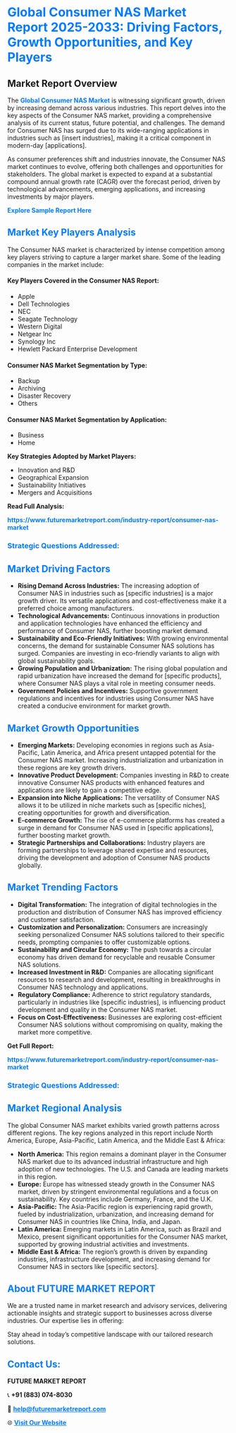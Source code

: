 <h1 style="color: #007BFF;">Global Consumer NAS Market Report 2025-2033: Driving Factors, Growth Opportunities, and Key Players</h1>

<section id="overview">
<h2>Market Report Overview</h2>
<p>The <a href="https://www.futuremarketreport.com/industry-report/consumer-nas-market" style="color: #007BFF; text-decoration: none;"><strong>Global Consumer NAS Market</strong></a> is witnessing significant growth, driven by increasing demand across various industries. This report delves into the key aspects of the Consumer NAS market, providing a comprehensive analysis of its current status, future potential, and challenges. The demand for Consumer NAS has surged due to its wide-ranging applications in industries such as [insert industries], making it a critical component in modern-day [applications].</p>
<p>As consumer preferences shift and industries innovate, the Consumer NAS market continues to evolve, offering both challenges and opportunities for stakeholders. The global market is expected to expand at a substantial compound annual growth rate (CAGR) over the forecast period, driven by technological advancements, emerging applications, and increasing investments by major players.</p>
</section>

<section id="overview">
<p><a href="https://www.futuremarketreport.com/request-sample/reportId=51197" style="color: #007BFF; text-decoration: none;"><strong>Explore Sample Report Here</strong></a></p>
</section>

<section id="key-players">
<h2 style="color: #007BFF;">Market Key Players Analysis</h2>
<p>The Consumer NAS market is characterized by intense competition among key players striving to capture a larger market share. Some of the leading companies in the market include:</p>
<h4>Key Players Covered in the Consumer NAS Report:</h4>
<ul><li>Apple</li><li>Dell Technologies</li><li>NEC</li><li>Seagate Technology</li><li>Western Digital</li><li>Netgear Inc</li><li>Synology Inc</li><li>Hewlett Packard Enterprise Development</li></ul>
<h4>Consumer NAS Market Segmentation by Type:</h4>
<ul><li>Backup</li><li>Archiving</li><li>Disaster Recovery</li><li>Others</li></ul>

<h4>Consumer NAS Market Segmentation by Application:</h4>
<ul><li>Business</li><li>Home</li></ul>
<p><strong>Key Strategies Adopted by Market Players:</strong></p>
<ul>
<li>Innovation and R&D</li>
<li>Geographical Expansion</li>
<li>Sustainability Initiatives</li>
<li>Mergers and Acquisitions</li>
</ul>
</section>

<section>
<p><strong>Read Full Analysis: </strong></p><a href="https://www.futuremarketreport.com/industry-report/consumer-nas-market" style="color: #007BFF; text-decoration: none;"><strong>https://www.futuremarketreport.com/industry-report/consumer-nas-market</strong></a>
<h3 style="color: #007BFF;">Strategic Questions Addressed:</h3>
</section>

<section id="driving-factors">
<h2 style="color: #007BFF;">Market Driving Factors</h2>
<ul>
<li><strong>Rising Demand Across Industries:</strong> The increasing adoption of Consumer NAS in industries such as [specific industries] is a major growth driver. Its versatile applications and cost-effectiveness make it a preferred choice among manufacturers.</li>
<li><strong>Technological Advancements:</strong> Continuous innovations in production and application technologies have enhanced the efficiency and performance of Consumer NAS, further boosting market demand.</li>
<li><strong>Sustainability and Eco-Friendly Initiatives:</strong> With growing environmental concerns, the demand for sustainable Consumer NAS solutions has surged. Companies are investing in eco-friendly variants to align with global sustainability goals.</li>
<li><strong>Growing Population and Urbanization:</strong> The rising global population and rapid urbanization have increased the demand for [specific products], where Consumer NAS plays a vital role in meeting consumer needs.</li>
<li><strong>Government Policies and Incentives:</strong> Supportive government regulations and incentives for industries using Consumer NAS have created a conducive environment for market growth.</li>
</ul>
</section>

<section id="growth-opportunities">
<h2 style="color: #007BFF;">Market Growth Opportunities</h2>
<ul>
<li><strong>Emerging Markets:</strong> Developing economies in regions such as Asia-Pacific, Latin America, and Africa present untapped potential for the Consumer NAS market. Increasing industrialization and urbanization in these regions are key growth drivers.</li>
<li><strong>Innovative Product Development:</strong> Companies investing in R&D to create innovative Consumer NAS products with enhanced features and applications are likely to gain a competitive edge.</li>
<li><strong>Expansion into Niche Applications:</strong> The versatility of Consumer NAS allows it to be utilized in niche markets such as [specific niches], creating opportunities for growth and diversification.</li>
<li><strong>E-commerce Growth:</strong> The rise of e-commerce platforms has created a surge in demand for Consumer NAS used in [specific applications], further boosting market growth.</li>
<li><strong>Strategic Partnerships and Collaborations:</strong> Industry players are forming partnerships to leverage shared expertise and resources, driving the development and adoption of Consumer NAS products globally.</li>
</ul>
</section>

<section id="trending-factors">
<h2 style="color: #007BFF;">Market Trending Factors</h2>
<ul>
<li><strong>Digital Transformation:</strong> The integration of digital technologies in the production and distribution of Consumer NAS has improved efficiency and customer satisfaction.</li>
<li><strong>Customization and Personalization:</strong> Consumers are increasingly seeking personalized Consumer NAS solutions tailored to their specific needs, prompting companies to offer customizable options.</li>
<li><strong>Sustainability and Circular Economy:</strong> The push towards a circular economy has driven demand for recyclable and reusable Consumer NAS solutions.</li>
<li><strong>Increased Investment in R&D:</strong> Companies are allocating significant resources to research and development, resulting in breakthroughs in Consumer NAS technology and applications.</li>
<li><strong>Regulatory Compliance:</strong> Adherence to strict regulatory standards, particularly in industries like [specific industries], is influencing product development and quality in the Consumer NAS market.</li>
<li><strong>Focus on Cost-Effectiveness:</strong> Businesses are exploring cost-efficient Consumer NAS solutions without compromising on quality, making the market more competitive.</li>
</ul>
</section>

<section>
<p><strong>Get Full Report: </strong></p><a href="https://www.futuremarketreport.com/industry-report/consumer-nas-market" style="color: #007BFF; text-decoration: none;"><strong>https://www.futuremarketreport.com/industry-report/consumer-nas-market</strong></a>
<h3 style="color: #007BFF;">Strategic Questions Addressed:</h3>
</section>


<section id="regional-analysis">
<h2 style="color: #007BFF;">Market Regional Analysis</h2>
<p>The global Consumer NAS market exhibits varied growth patterns across different regions. The key regions analyzed in this report include North America, Europe, Asia-Pacific, Latin America, and the Middle East & Africa:</p>
<ul>
<li><strong>North America:</strong> This region remains a dominant player in the Consumer NAS market due to its advanced industrial infrastructure and high adoption of new technologies. The U.S. and Canada are leading markets in this region.</li>
<li><strong>Europe:</strong> Europe has witnessed steady growth in the Consumer NAS market, driven by stringent environmental regulations and a focus on sustainability. Key countries include Germany, France, and the U.K.</li>
<li><strong>Asia-Pacific:</strong> The Asia-Pacific region is experiencing rapid growth, fueled by industrialization, urbanization, and increasing demand for Consumer NAS in countries like China, India, and Japan.</li>
<li><strong>Latin America:</strong> Emerging markets in Latin America, such as Brazil and Mexico, present significant opportunities for the Consumer NAS market, supported by growing industrial activities and investments.</li>
<li><strong>Middle East & Africa:</strong> The region’s growth is driven by expanding industries, infrastructure development, and increasing demand for Consumer NAS in sectors like [specific sectors].</li>
</ul>
</section>

<footer>
<h2 style="color: #007BFF;">About FUTURE MARKET REPORT</h2>
<p>We are a trusted name in market research and advisory services, delivering actionable insights and strategic support to businesses across diverse industries. Our expertise lies in offering:</p>

<p>Stay ahead in today’s competitive landscape with our tailored research solutions.</p>

<h2 style="color: #007BFF;">Contact Us:</h2>
<p><strong>FUTURE MARKET REPORT</strong></p>
<p>📞 <strong>+91 (883) 074-8030</strong></p>
<p>📧 <strong><a href="mailto:help@futuremarketreport.com" style="color: #007BFF;">help@futuremarketreport.com</a></strong></p>
<p>🌐 <strong><a href="https://www.futuremarketreport.com/" style="color: #007BFF;">Visit Our Website</a></strong></p>
</footer>